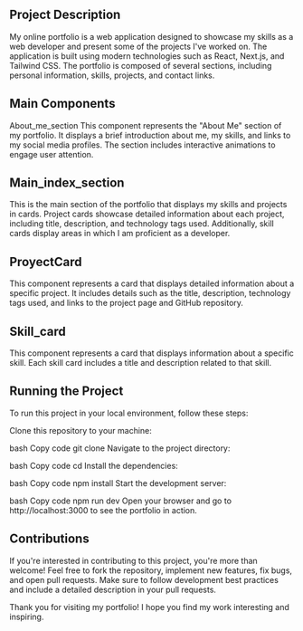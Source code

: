 ## Project Description
My online portfolio is a web application designed to showcase my skills as a web developer and present some of the projects I've worked on. The application is built using modern technologies such as React, Next.js, and Tailwind CSS. The portfolio is composed of several sections, including personal information, skills, projects, and contact links.

## Main Components
About_me_section
This component represents the "About Me" section of my portfolio. It displays a brief introduction about me, my skills, and links to my social media profiles. The section includes interactive animations to engage user attention.

## Main_index_section
This is the main section of the portfolio that displays my skills and projects in cards. Project cards showcase detailed information about each project, including title, description, and technology tags used. Additionally, skill cards display areas in which I am proficient as a developer.

 ## ProyectCard
This component represents a card that displays detailed information about a specific project. It includes details such as the title, description, technology tags used, and links to the project page and GitHub repository.

## Skill_card
This component represents a card that displays information about a specific skill. Each skill card includes a title and description related to that skill.

## Running the Project
To run this project in your local environment, follow these steps:

Clone this repository to your machine:

bash
Copy code
git clone <repository-url>
Navigate to the project directory:

bash
Copy code
cd <directory-name>
Install the dependencies:

bash
Copy code
npm install
Start the development server:

bash
Copy code
npm run dev
Open your browser and go to http://localhost:3000 to see the portfolio in action.

## Contributions
If you're interested in contributing to this project, you're more than welcome! Feel free to fork the repository, implement new features, fix bugs, and open pull requests. Make sure to follow development best practices and include a detailed description in your pull requests.



Thank you for visiting my portfolio! I hope you find my work interesting and inspiring.

